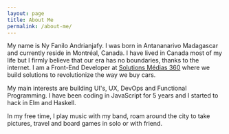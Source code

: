 ```yaml
---
layout: page
title: About Me
permalink: /about-me/
---
```


My name is Ny Fanilo Andrianjafy. I was born in Antananarivo Madagascar and currently reside in Montréal, Canada. I have lived in Canada most of my life but I firmly believe that our era has no boundaries, thanks to the internet. I am a Front-End Developer at [Solutions Médias 360](https://www.360.agency/en/compagnies/sm360-ca360/) where we build solutions to revolutionize the way we buy cars.

My main interests are building UI's, UX, DevOps and Functional Programming. I have been coding in JavaScript for 5 years and I started to hack in Elm and Haskell. 

In my free time, I play music with my band, roam around the city to take pictures, travel and board games in solo or with friend.